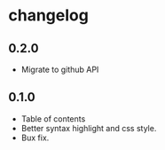 changelog
====================
## 0.2.0
- Migrate to github API

## 0.1.0
- Table of contents
- Better syntax highlight and css style.
- Bux fix.